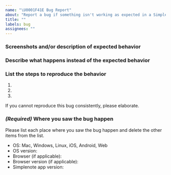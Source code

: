 ```yaml
---
name: "\U0001F41E Bug Report"
about: "Report a bug if something isn't working as expected in a Simplenote app."
title: ""
labels: bug
assignees: ""
---
```


### Screenshots and/or description of expected behavior
 
 
### Describe what happens instead of the expected behavior
 
 
### List the steps to reproduce the behavior
1. 
2. 
3. 
 
If you cannot reproduce this bug consistently, please elaborate.
 
### ***(Required)*** Where you saw the bug happen
 
Please list each place where you saw the bug happen and delete the other items from the list.
 - OS: Mac, Windows, Linux, iOS, Android, Web
 - OS version: 
 - Browser (if applicable): 
 - Browser version (if applicable): 
 - Simplenote app version: 
